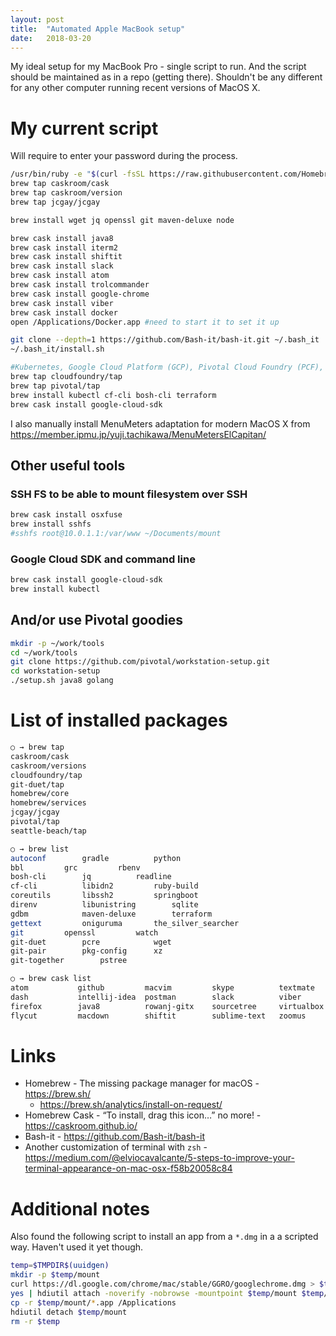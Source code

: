 ```yaml
---
layout: post
title:  "Automated Apple MacBook setup"
date:   2018-03-20
---
```


My ideal setup for my MacBook Pro - single script to run. And the script should be maintained as in a repo (getting there). Shouldn't be any different for any other computer running recent versions of MacOS X.

# My current script
Will require to enter your password during the process.
```bash
/usr/bin/ruby -e "$(curl -fsSL https://raw.githubusercontent.com/Homebrew/install/master/install)"
brew tap caskroom/cask
brew tap caskroom/version
brew tap jcgay/jcgay

brew install wget jq openssl git maven-deluxe node

brew cask install java8
brew cask install iterm2
brew cask install shiftit
brew cask install slack
brew cask install atom
brew cask install trolcommander
brew cask install google-chrome
brew cask install viber
brew cask install docker
open /Applications/Docker.app #need to start it to set it up

git clone --depth=1 https://github.com/Bash-it/bash-it.git ~/.bash_it
~/.bash_it/install.sh

#Kubernetes, Google Cloud Platform (GCP), Pivotal Cloud Foundry (PCF), BOSH, Terraform
brew tap cloudfoundry/tap
brew tap pivotal/tap
brew install kubectl cf-cli bosh-cli terraform
brew cask install google-cloud-sdk
```
I also manually install MenuMeters adaptation for modern MacOS X from <https://member.ipmu.jp/yuji.tachikawa/MenuMetersElCapitan/>

## Other useful tools

### SSH FS to be able to mount filesystem over SSH
```bash
brew cask install osxfuse
brew install sshfs
#sshfs root@10.0.1.1:/var/www ~/Documents/mount
```

### Google Cloud SDK and command line
```bash
brew cask install google-cloud-sdk
brew install kubectl
```

## And/or use Pivotal goodies
```bash
mkdir -p ~/work/tools
cd ~/work/tools
git clone https://github.com/pivotal/workstation-setup.git
cd workstation-setup
./setup.sh java8 golang
```

# List of installed packages
```bash
○ → brew tap
caskroom/cask
caskroom/versions
cloudfoundry/tap
git-duet/tap
homebrew/core
homebrew/services
jcgay/jcgay
pivotal/tap
seattle-beach/tap

○ → brew list
autoconf		gradle			python
bbl			grc			rbenv
bosh-cli		jq			readline
cf-cli			libidn2			ruby-build
coreutils		libssh2			springboot
direnv			libunistring		sqlite
gdbm			maven-deluxe		terraform
gettext			oniguruma		the_silver_searcher
git			openssl			watch
git-duet		pcre			wget
git-pair		pkg-config		xz
git-together		pstree

○ → brew cask list
atom           github         macvim         skype          textmate
dash           intellij-idea  postman        slack          viber
firefox        java8          rowanj-gitx    sourcetree     virtualbox
flycut         macdown        shiftit        sublime-text   zoomus
```

# Links
- Homebrew - The missing package manager for macOS - <https://brew.sh/>
  - <https://brew.sh/analytics/install-on-request/>
- Homebrew Cask - “To install, drag this icon…” no more! - <https://caskroom.github.io/>
- Bash-it - <https://github.com/Bash-it/bash-it>
- Another customization of terminal with `zsh` - <https://medium.com/@elviocavalcante/5-steps-to-improve-your-terminal-appearance-on-mac-osx-f58b20058c84>

# Additional notes
Also found the following script to install an app from a `*.dmg` in a a scripted way. Haven't used it yet though.
```bash
temp=$TMPDIR$(uuidgen)
mkdir -p $temp/mount
curl https://dl.google.com/chrome/mac/stable/GGRO/googlechrome.dmg > $temp/1.dmg
yes | hdiutil attach -noverify -nobrowse -mountpoint $temp/mount $temp/1.dmg
cp -r $temp/mount/*.app /Applications
hdiutil detach $temp/mount
rm -r $temp
```
